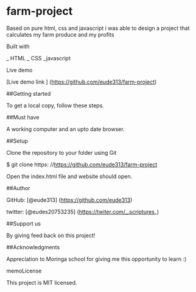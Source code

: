# farm-project

Based on pure html, css and javascript i was able to design a project that calculates my farm produce and my profits

Built with

_ HTML 
_ CSS 
_javascript

Live demo

[Live demo link ] (https://github.com/eude313/farm-project)

##Getting started

To get a local copy, follow these steps.

##Must have

A working computer and an upto date browser.

##Setup

Clone the repository to your folder using Git

$ git clone https: //https://github.com/eude313/farm-project

Open the index.html file and website should open.

##Author

GitHub: [@eude313] (https://github.com/eude313)

twitter: [@eudes20753235] (https://twiter.com/_.scriptures_)

##Support us

By giving feed back on this project!

##Acknowledgments

Appreciation to Moringa school for giving me this opportunity to learn :)

memoLicense

This project is MIT licensed.
